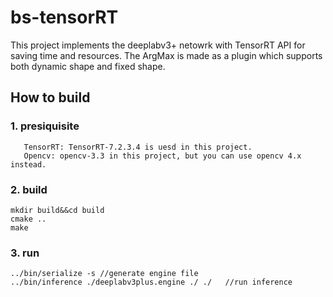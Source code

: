 # bs-tensorRT
This project implements the deeplabv3+ netowrk with TensorRT API for saving time and resources.
The ArgMax is made as a plugin which supports both dynamic shape and fixed shape.

## How to build
### 1. presiquisite
       TensorRT: TensorRT-7.2.3.4 is uesd in this project.
       Opencv: opencv-3.3 in this project, but you can use opencv 4.x instead.
### 2. build
```
mkdir build&&cd build
cmake ..
make
```
### 3. run
```
../bin/serialize -s //generate engine file
../bin/inference ./deeplabv3plus.engine ./ ./   //run inference
```
       
